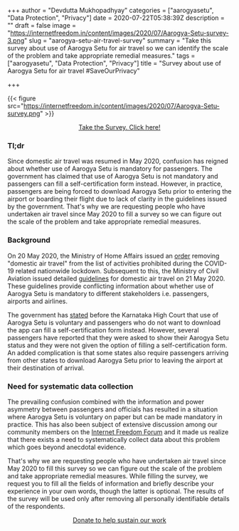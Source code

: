 +++
author = "Devdutta Mukhopadhyay"
categories = ["aarogyasetu", "Data Protection", "Privacy"]
date = 2020-07-22T05:38:39Z
description = ""
draft = false
image = "https://internetfreedom.in/content/images/2020/07/Aarogya-Setu-survey-3.png"
slug = "aarogya-setu-air-travel-survey"
summary = "Take this survey about use of Aarogya Setu for air travel so we can identify the scale of the problem and take appropriate remedial measures."
tags = ["aarogyasetu", "Data Protection", "Privacy"]
title = "Survey about use of Aarogya Setu for air travel #SaveOurPrivacy"

+++


{{< figure src="https://internetfreedom.in/content/images/2020/07/Aarogya-Setu-survey.png" >}}

<div style="text-align:center;">
    <a href="https://blocksurvey.io/survey/1PfQfn62JSDjjyK4nuHoY5t21wKeuocLLm/d3cc9cd3-2399-4fea-bc08-e0dcdb104e46" class="button">Take the Survey. Click here!</a>
</div>

### Tl;dr

Since domestic air travel was resumed in May 2020, confusion has reigned about whether use of Aarogya Setu is mandatory for passengers. The government has claimed that use of Aarogya Setu is not mandatory and passengers can fill a self-certification form instead. However, in practice, passengers are being forced to download Aarogya Setu prior to entering the airport or boarding their flight due to lack of clarity in the guidelines issued by the government. That's why we are requesting people who have undertaken air travel since May 2020 to fill a survey so we can figure out the scale of the problem and take appropriate remedial measures.

### Background

On 20 May 2020, the Ministry of Home Affairs issued an [order](https://www.mha.gov.in/sites/default/files/MHAOrderDt_20052020regdeletionofdomesticairtravelofpassengers.pdf) removing "domestic air travel" from the list of activities prohibited during the COVID-19 related nationwide lockdown. Subsequent to this, the Ministry of Civil Aviation issued detailed [guidelines](https://www.civilaviation.gov.in/sites/default/files/Order_of_MoCA_dated_21st_May_2020.pdf) for domestic air travel on 21 May 2020. These guidelines provide conflicting information about whether use of Aarogya Setu is mandatory to different stakeholders i.e. passengers, airports and airlines.

The government has [stated](https://economictimes.indiatimes.com/news/politics-and-nation/aarogya-setu-app-not-mandatory-for-air-rail-travel-centre-to-karnataka-hc/articleshow/76343053.cms?from=mdr) before the Karnataka High Court that use of Aarogya Setu is voluntary and passengers who do not want to download the app can fill a self-certification form instead. However, several passengers have reported that they were asked to show their Aarogya Setu status and they were not given the option of filling a self-certification form. An added complication is that some states also require passengers arriving from other states to download Aarogya Setu prior to leaving the airport at their destination of arrival.

### Need for systematic data collection

The prevailing confusion combined with the information and power asymmetry between passengers and officials has resulted in a situation where Aarogya Setu is voluntary on paper but can be made mandatory in practice. This has also been subject of extensive discussion among our community members on the [Internet Freedom Forum](https://forum.internetfreedom.in/t/aarogya-setu-is-msndatory-or-not-mandatory/1053) and it made us realize that there exists a need to systematically collect data about this problem which goes beyond anecdotal evidence.

That's why we are requesting people who have undertaken air travel since May 2020 to fill this survey so we can figure out the scale of the problem and take appropriate remedial measures. While filling the survey, we request you to fill all the fields of information and briefly describe your experience in your own words, though the latter is optional. The results of the survey will be used only after removing all personally identifiable details of the respondents.

<div style="text-align:center;">
    <a href="https://internetfreedom.in/donate/" class="button">Donate to help sustain our work</a>
</div>



